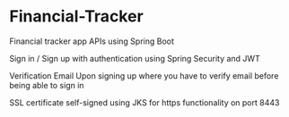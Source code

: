 # Financial-Tracker
Financial tracker app APIs using Spring Boot

Sign in / Sign up with authentication using Spring Security and JWT

Verification Email Upon signing up where you have to verify email before being able to sign in

SSL certificate self-signed using JKS for https functionality on port 8443
